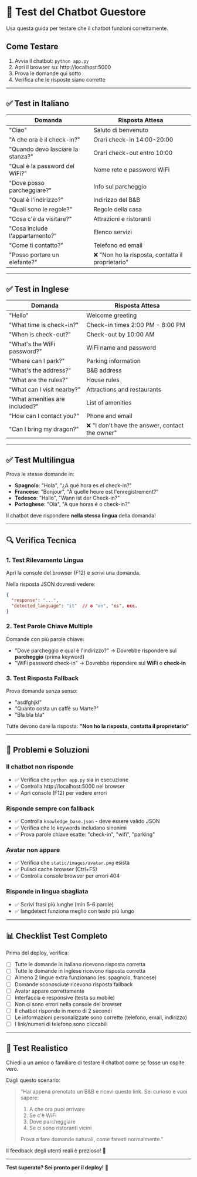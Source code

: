 # 🧪 Test del Chatbot Guestore

Usa questa guida per testare che il chatbot funzioni correttamente.

## Come Testare

1. Avvia il chatbot: `python app.py`
2. Apri il browser su: http://localhost:5000
3. Prova le domande qui sotto
4. Verifica che le risposte siano corrette

---

## ✅ Test in Italiano

| Domanda | Risposta Attesa |
|---------|-----------------|
| "Ciao" | Saluto di benvenuto |
| "A che ora è il check-in?" | Orari check-in 14:00-20:00 |
| "Quando devo lasciare la stanza?" | Orari check-out entro 10:00 |
| "Qual è la password del WiFi?" | Nome rete e password WiFi |
| "Dove posso parcheggiare?" | Info sul parcheggio |
| "Qual è l'indirizzo?" | Indirizzo del B&B |
| "Quali sono le regole?" | Regole della casa |
| "Cosa c'è da visitare?" | Attrazioni e ristoranti |
| "Cosa include l'appartamento?" | Elenco servizi |
| "Come ti contatto?" | Telefono ed email |
| "Posso portare un elefante?" | ❌ "Non ho la risposta, contatta il proprietario" |

---

## ✅ Test in Inglese

| Domanda | Risposta Attesa |
|---------|-----------------|
| "Hello" | Welcome greeting |
| "What time is check-in?" | Check-in times 2:00 PM - 8:00 PM |
| "When is check-out?" | Check-out by 10:00 AM |
| "What's the WiFi password?" | WiFi name and password |
| "Where can I park?" | Parking information |
| "What's the address?" | B&B address |
| "What are the rules?" | House rules |
| "What can I visit nearby?" | Attractions and restaurants |
| "What amenities are included?" | List of amenities |
| "How can I contact you?" | Phone and email |
| "Can I bring my dragon?" | ❌ "I don't have the answer, contact the owner" |

---

## ✅ Test Multilingua

Prova le stesse domande in:
- **Spagnolo**: "Hola", "¿A qué hora es el check-in?"
- **Francese**: "Bonjour", "À quelle heure est l'enregistrement?"
- **Tedesco**: "Hallo", "Wann ist der Check-in?"
- **Portoghese**: "Olá", "A que horas é o check-in?"

Il chatbot deve rispondere **nella stessa lingua** della domanda!

---

## 🔍 Verifica Tecnica

### 1. Test Rilevamento Lingua

Apri la console del browser (F12) e scrivi una domanda.

Nella risposta JSON dovresti vedere:
```json
{
  "response": "...",
  "detected_language": "it"  // o "en", "es", ecc.
}
```

### 2. Test Parole Chiave Multiple

Domande con più parole chiave:

- "Dove parcheggio e qual è l'indirizzo?" → Dovrebbe rispondere sul **parcheggio** (prima keyword)
- "WiFi password check-in" → Dovrebbe rispondere sul **WiFi** o **check-in**

### 3. Test Risposta Fallback

Prova domande senza senso:
- "asdfghjkl"
- "Quanto costa un caffè su Marte?"
- "Bla bla bla"

Tutte devono dare la risposta: **"Non ho la risposta, contatta il proprietario"**

---

## 🐛 Problemi e Soluzioni

### Il chatbot non risponde
- ✅ Verifica che `python app.py` sia in esecuzione
- ✅ Controlla http://localhost:5000 nel browser
- ✅ Apri console (F12) per vedere errori

### Risponde sempre con fallback
- ✅ Controlla `knowledge_base.json` - deve essere valido JSON
- ✅ Verifica che le keywords includano sinonimi
- ✅ Prova parole chiave esatte: "check-in", "wifi", "parking"

### Avatar non appare
- ✅ Verifica che `static/images/avatar.png` esista
- ✅ Pulisci cache browser (Ctrl+F5)
- ✅ Controlla console browser per errori 404

### Risponde in lingua sbagliata
- ✅ Scrivi frasi più lunghe (min 5-6 parole)
- ✅ langdetect funziona meglio con testo più lungo

---

## 📊 Checklist Test Completo

Prima del deploy, verifica:

- [ ] Tutte le domande in italiano ricevono risposta corretta
- [ ] Tutte le domande in inglese ricevono risposta corretta
- [ ] Almeno 2 lingue extra funzionano (es: spagnolo, francese)
- [ ] Domande sconosciute ricevono risposta fallback
- [ ] Avatar appare correttamente
- [ ] Interfaccia è responsive (testa su mobile)
- [ ] Non ci sono errori nella console del browser
- [ ] Il chatbot risponde in meno di 2 secondi
- [ ] Le informazioni personalizzate sono corrette (telefono, email, indirizzo)
- [ ] I link/numeri di telefono sono cliccabili

---

## 🎯 Test Realistico

Chiedi a un amico o familiare di testare il chatbot come se fosse un ospite vero.

Dagli questo scenario:

> "Hai appena prenotato un B&B e ricevi questo link. Sei curioso e vuoi sapere:
> 1. A che ora puoi arrivare
> 2. Se c'è WiFi
> 3. Dove parcheggiare
> 4. Se ci sono ristoranti vicini
>
> Prova a fare domande naturali, come faresti normalmente."

Il feedback degli utenti reali è prezioso! 💎

---

**Test superato? Sei pronto per il deploy! 🚀**
